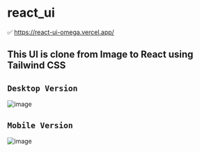 # react_ui

✅ https://react-ui-omega.vercel.app/

## This UI is clone from Image to React using Tailwind CSS

## ```Desktop Version ``` 

![image](https://github.com/ankitsoniblogger/react_ui/assets/38998710/ed62fcea-c4ac-41e5-8ad9-a72764306930)



## ```Mobile Version ``` 

![image](https://github.com/ankitsoniblogger/react_ui/assets/38998710/2b262b4b-1632-4002-bddf-8c547d048e0e)




